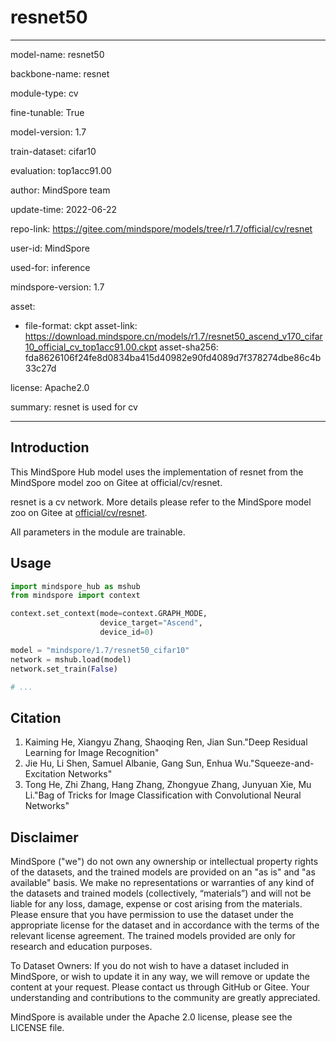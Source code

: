 # resnet50

---

model-name: resnet50

backbone-name: resnet

module-type: cv

fine-tunable: True

model-version: 1.7

train-dataset: cifar10

evaluation: top1acc91.00

author: MindSpore team

update-time: 2022-06-22

repo-link: <https://gitee.com/mindspore/models/tree/r1.7/official/cv/resnet>

user-id: MindSpore

used-for: inference

mindspore-version: 1.7

asset:

-
    file-format: ckpt
    asset-link: <https://download.mindspore.cn/models/r1.7/resnet50_ascend_v170_cifar10_official_cv_top1acc91.00.ckpt>
    asset-sha256: fda8626106f24fe8d0834ba415d40982e90fd4089d7f378274dbe86c4b33c27d

license: Apache2.0

summary: resnet is used for cv

---

## Introduction

This MindSpore Hub model uses the implementation of resnet from the MindSpore model zoo on Gitee at official/cv/resnet.

resnet is a cv network. More details please refer to the MindSpore model zoo on Gitee at [official/cv/resnet](https://gitee.com/mindspore/models/blob/r1.7/official/cv/resnet/README.md).

All parameters in the module are trainable.

## Usage

```python
import mindspore_hub as mshub
from mindspore import context

context.set_context(mode=context.GRAPH_MODE,
                    device_target="Ascend",
                    device_id=0)

model = "mindspore/1.7/resnet50_cifar10"
network = mshub.load(model)
network.set_train(False)

# ...
```

## Citation

1. Kaiming He, Xiangyu Zhang, Shaoqing Ren, Jian Sun."Deep Residual Learning for Image Recognition"
2. Jie Hu, Li Shen, Samuel Albanie, Gang Sun, Enhua Wu."Squeeze-and-Excitation Networks"
3. Tong He, Zhi Zhang, Hang Zhang, Zhongyue Zhang, Junyuan Xie, Mu Li."Bag of Tricks for Image Classification with Convolutional Neural Networks"

## Disclaimer

MindSpore ("we") do not own any ownership or intellectual property rights of the datasets, and the trained models are provided on an "as is" and "as available" basis. We make no representations or warranties of any kind of the datasets and trained models (collectively, “materials”) and will not be liable for any loss, damage, expense or cost arising from the materials. Please ensure that you have permission to use the dataset under the appropriate license for the dataset and in accordance with the terms of the relevant license agreement. The trained models provided are only for research and education purposes.

To Dataset Owners: If you do not wish to have a dataset included in MindSpore, or wish to update it in any way, we will remove or update the content at your request. Please contact us through GitHub or Gitee. Your understanding and contributions to the community are greatly appreciated.

MindSpore is available under the Apache 2.0 license, please see the LICENSE file.
